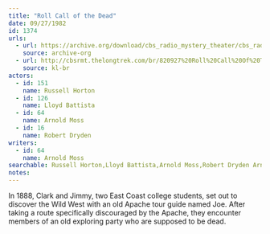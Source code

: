 ```yaml
---
title: "Roll Call of the Dead"
date: 09/27/1982
id: 1374
urls: 
  - url: https://archive.org/download/cbs_radio_mystery_theater/cbs_radio_mystery_theater-1351-1399.zip/cbs_radio_mystery_theater-1351-1399%2Fcbsrmt_1374_roll_call_of_the_dead.mp3
    source: archive-org
  - url: http://cbsrmt.thelongtrek.com/br/820927%20Roll%20Call%20Of%20The%20Dead%20WBBM.mp3
    source: kl-br
actors:  
  - id: 151
    name: Russell Horton  
  - id: 126
    name: Lloyd Battista  
  - id: 64
    name: Arnold Moss  
  - id: 16
    name: Robert Dryden
writers:  
  - id: 64
    name: Arnold Moss
searchable: Russell Horton,Lloyd Battista,Arnold Moss,Robert Dryden Arnold Moss
notes:  
---
```

In 1888, Clark and Jimmy, two East Coast college students, set out to discover the Wild West with an old Apache tour guide named Joe. After taking a route specifically discouraged by the Apache, they encounter members of an old exploring party who are supposed to be dead.